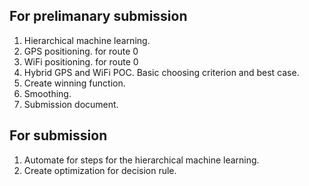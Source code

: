 ## For prelimanary submission
1. Hierarchical machine learning.
2. GPS positioning. for route 0
3. WiFi positioning. for route 0
4. Hybrid GPS and WiFi POC. Basic choosing criterion and best case.
5. Create winning function.
6. Smoothing.
7. Submission document.

## For submission
1. Automate for steps for the hierarchical machine learning.
2. Create optimization for decision rule.